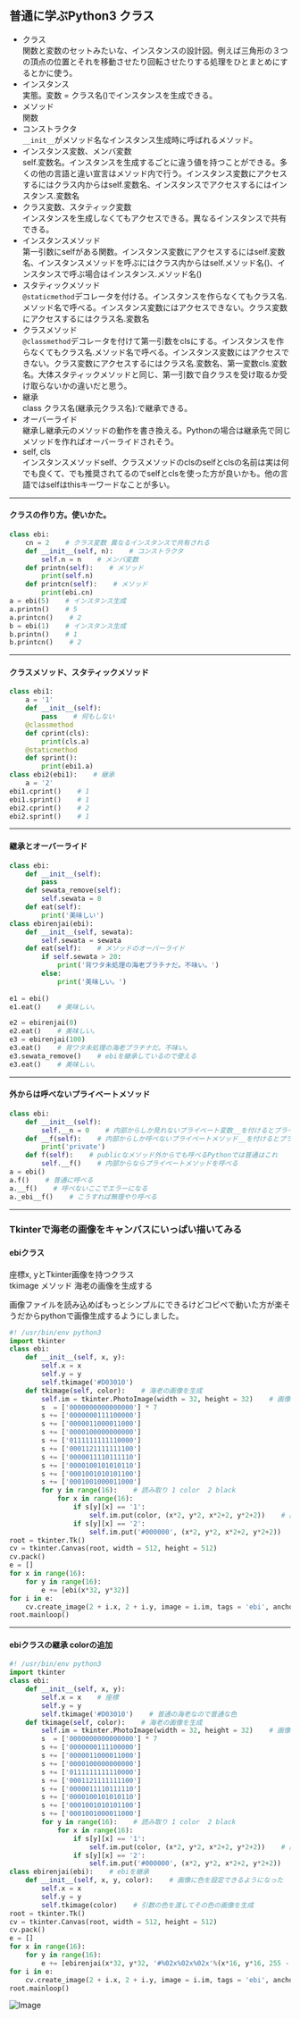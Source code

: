 ## 普通に学ぶPython3 クラス

- クラス  
関数と変数のセットみたいな、インスタンスの設計図。例えば三角形の３つの頂点の位置とそれを移動させたり回転させたりする処理をひとまとめにするとかに使う。
- インスタンス  
実態。変数 = クラス名()でインスタンスを生成できる。
- メソッド  
関数
- コンストラクタ  
```__init__```がメソッド名なインスタンス生成時に呼ばれるメソッド。  
- インスタンス変数、メンバ変数  
self.変数名。インスタンスを生成するごとに違う値を持つことができる。多くの他の言語と違い宣言はメソッド内で行う。インスタンス変数にアクセスするにはクラス内からはself.変数名、インスタンスでアクセスするにはインスタンス.変数名
- クラス変数、スタティック変数  
インスタンスを生成しなくてもアクセスできる。異なるインスタンスで共有できる。
- インスタンスメソッド  
第一引数にselfがある関数。インスタンス変数にアクセスするにはself.変数名、インスタンスメソッドを呼ぶにはクラス内からはself.メソッド名()、インスタンスで呼ぶ場合はインスタンス.メソッド名()
- スタティックメソッド  
```@staticmethod```デコレータを付ける。インスタンスを作らなくてもクラス名.メソッド名で呼べる。インスタンス変数にはアクセスできない。クラス変数にアクセスするにはクラス名.変数名  
- クラスメソッド  
```@classmethod```デコレータを付けて第一引数をclsにする。インスタンスを作らなくてもクラス名.メソッド名で呼べる。インスタンス変数にはアクセスできない。クラス変数にアクセスするにはクラス名.変数名、第一変数cls.変数名。大体スタティックメソッドと同じ、第一引数で自クラスを受け取るか受け取らないかの違いだと思う。  
- 継承  
class クラス名(継承元クラス名):で継承できる。
- オーバーライド  
継承し継承元のメソッドの動作を書き換える。Pythonの場合は継承先で同じメソッドを作ればオーバーライドされそう。
- self, cls  
インスタンスメソッドself、クラスメソッドのclsのselfとclsの名前は実は何でも良くて、でも推奨されてるのでselfとclsを使った方が良いかも。他の言語ではselfはthisキーワードなことが多い。
---
#### クラスの作り方。使いかた。
```py
class ebi:
    cn = 2    # クラス変数 異なるインスタンスで共有される
    def __init__(self, n):    # コンストラクタ
        self.n = n    # メンバ変数
    def printn(self):    # メソッド
        print(self.n)
    def printcn(self):    # メソッド
        print(ebi.cn)
a = ebi(5)    # インスタンス生成
a.printn()    # 5
a.printcn()    # 2
b = ebi(1)    # インスタンス生成
b.printn()    # 1
b.printcn()    # 2
```
---
#### クラスメソッド、スタティックメソッド
```py
class ebi1:
    a = '1'
    def __init__(self):
        pass    # 何もしない
    @classmethod
    def cprint(cls):
        print(cls.a)
    @staticmethod
    def sprint():
        print(ebi1.a)
class ebi2(ebi1):    # 継承
    a = '2'
ebi1.cprint()    # 1
ebi1.sprint()    # 1
ebi2.cprint()    # 2
ebi2.sprint()    # 1
```
---
#### 継承とオーバーライド
```py
class ebi:
    def __init__(self):
        pass
    def sewata_remove(self):
        self.sewata = 0
    def eat(self):
        print('美味しい')
class ebirenjai(ebi):
    def __init__(self, sewata):
        self.sewata = sewata
    def eat(self):    # メソッドのオーバーライド
        if self.sewata > 20:
            print('背ワタ未処理の海老プラチナだ。不味い。')
        else:
            print('美味しい。')
        
e1 = ebi()
e1.eat()    # 美味しい。

e2 = ebirenjai(0)
e2.eat()    # 美味しい。
e3 = ebirenjai(100)
e3.eat()    # 背ワタ未処理の海老プラチナだ。不味い。
e3.sewata_remove()    # ebiを継承しているので使える
e3.eat()    # 美味しい。

```
---
#### 外からは呼べないプライベートメソッド
```py
class ebi:
    def __init__(self):
        self.__n = 0    # 内部からしか見れないプライベート変数__を付けるとプライベート
    def __f(self):    # 内部からしか呼べないプライベートメソッド__を付けるとプライベート
        print('private')
    def f(self):    # publicなメソッド外からでも呼べるPythonでは普通はこれ
        self.__f()    # 内部からならプライベートメソッドを呼べる
a = ebi()
a.f()    # 普通に呼べる
a.__f()    # 呼べないここでエラーになる
a._ebi__f()    # こうすれば無理やり呼べる
```
---
### Tkinterで海老の画像をキャンバスにいっぱい描いてみる
#### ebiクラス
座標x, yとTkinter画像を持つクラス  
tkimage メソッド 海老の画像を生成する  

画像ファイルを読み込めばもっとシンプルにできるけどコピペで動いた方が楽そうだからpythonで画像生成するようにしました。  

```py
#! /usr/bin/env python3
import tkinter
class ebi:
    def __init__(self, x, y):
        self.x = x
        self.y = y
        self.tkimage('#D03010')
    def tkimage(self, color):    # 海老の画像を生成
        self.im = tkinter.PhotoImage(width = 32, height = 32)    # 画像生成　ebi画像は16x16なのですが小さくて見にくいので２倍します
        s  = ['0000000000000000'] * 7
        s += ['0000000111100000']
        s += ['0000011000011000']
        s += ['0000100000000000']
        s += ['0111111111110000']
        s += ['0001121111111100']
        s += ['0000011110111110']
        s += ['0000100101010110']
        s += ['0001001010101100']
        s += ['0001001000011000']
        for y in range(16):    # 読み取り 1 color  2 black
            for x in range(16):
                if s[y][x] == '1':
                    self.im.put(color, (x*2, y*2, x*2+2, y*2+2))    # 座標も２倍して４ピクセルずつ塗る
                if s[y][x] == '2':
                    self.im.put('#000000', (x*2, y*2, x*2+2, y*2+2))
root = tkinter.Tk()
cv = tkinter.Canvas(root, width = 512, height = 512)
cv.pack()
e = []
for x in range(16):
    for y in range(16):
        e += [ebi(x*32, y*32)]
for i in e:
    cv.create_image(2 + i.x, 2 + i.y, image = i.im, tags = 'ebi', anchor = 'nw')
root.mainloop()

```
---
#### ebiクラスの継承 colorの追加
```py
#! /usr/bin/env python3
import tkinter
class ebi:
    def __init__(self, x, y):
        self.x = x    # 座標
        self.y = y
        self.tkimage('#D03010')    # 普通の海老なので普通な色
    def tkimage(self, color):    # 海老の画像を生成
        self.im = tkinter.PhotoImage(width = 32, height = 32)    # 画像生成　ebi画像は16x16なのですが小さくて見にくいので２倍します
        s  = ['0000000000000000'] * 7
        s += ['0000000111100000']
        s += ['0000011000011000']
        s += ['0000100000000000']
        s += ['0111111111110000']
        s += ['0001121111111100']
        s += ['0000011110111110']
        s += ['0000100101010110']
        s += ['0001001010101100']
        s += ['0001001000011000']
        for y in range(16):    # 読み取り 1 color  2 black
            for x in range(16):
                if s[y][x] == '1':
                    self.im.put(color, (x*2, y*2, x*2+2, y*2+2))    # 座標も２倍して４ピクセルずつ塗る
                if s[y][x] == '2':
                    self.im.put('#000000', (x*2, y*2, x*2+2, y*2+2))
class ebirenjai(ebi):    # ebiを継承
    def __init__(self, x, y, color):    # 画像に色を設定できるようになった
        self.x = x
        self.y = y
        self.tkimage(color)    # 引数の色を渡してその色の画像を生成
root = tkinter.Tk()
cv = tkinter.Canvas(root, width = 512, height = 512)
cv.pack()
e = []
for x in range(16):
    for y in range(16):
        e += [ebirenjai(x*32, y*32, '#%02x%02x%02x'%(x*16, y*16, 255 - x*8 - y*8))]
for i in e:
    cv.create_image(2 + i.x, 2 + i.y, image = i.im, tags = 'ebi', anchor = 'nw')
root.mainloop()
```
![Image](https://raw.githubusercontent.com/ebi-cp/docs/master/ebi-programming-magazine/12/ebiebirenjaitk.png)


